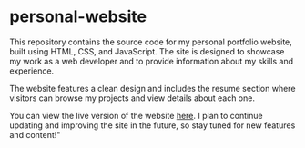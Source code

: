 # personal-website
This repository contains the source code for my personal portfolio website, built using HTML, CSS, and JavaScript. The site is designed to showcase my work as a web developer and to provide information about my skills and experience.

The website features a clean design and includes the resume section where visitors can browse my projects and view details about each one. 

You can view the live version of the website [here](https://www.vamshichidara.com/). I plan to continue updating and improving the site in the future, so stay tuned for new features and content!"

